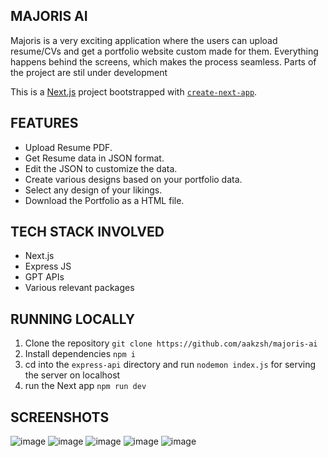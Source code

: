 ## MAJORIS AI
Majoris is a very exciting application where the users can upload resume/CVs and get a portfolio website custom made for them. Everything happens behind the screens, which makes the process seamless. Parts of the project are stil under development

This is a [Next.js](https://nextjs.org/) project bootstrapped with [`create-next-app`](https://github.com/vercel/next.js/tree/canary/packages/create-next-app).

## FEATURES
- Upload Resume PDF.
- Get Resume data in JSON format.
- Edit the JSON to customize the data.
- Create various designs based on your portfolio data.
- Select any design of your likings.
- Download the Portfolio as a HTML file.

## TECH STACK INVOLVED
- Next.js
- Express JS
- GPT APIs
- Various relevant packages
  
## RUNNING LOCALLY

1. Clone the repository ```git clone https://github.com/aakzsh/majoris-ai```
2. Install dependencies ```npm i```
3. cd into the ```express-api``` directory and run ```nodemon index.js``` for serving the server on localhost
4. run the Next app ```npm run dev```

## SCREENSHOTS
![image](https://github.com/aakzsh/majoris-ai/assets/69726390/beeb5b07-0ca3-4c8d-95c6-c877bfdaefa3)
![image](https://github.com/aakzsh/majoris-ai/assets/69726390/0bab8542-f432-4e57-9e93-9b39e43d2e5e)
![image](https://github.com/aakzsh/majoris-ai/assets/69726390/8f7e135c-5315-44f4-9ba8-cb534671787c)
![image](https://github.com/aakzsh/majoris-ai/assets/69726390/976618f4-7f5a-44c4-8c98-310179bba33b)
![image](https://github.com/aakzsh/majoris-ai/assets/69726390/de30353f-73c9-49d4-89db-9cde092e165e)
